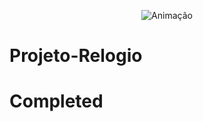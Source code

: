 <div align="center">

![Animação](https://user-images.githubusercontent.com/83568294/134256209-cc560e0c-2200-4386-aa14-1679512db977.gif)

</div>

# Projeto-Relogio
# Completed

